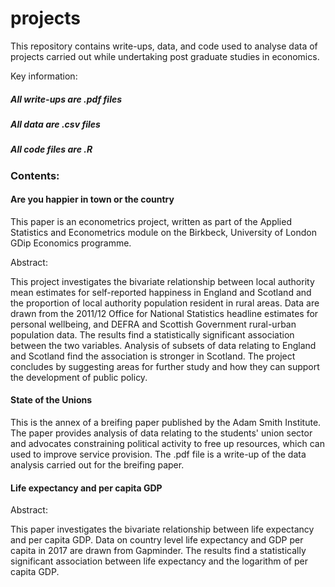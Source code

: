 # projects

This repository contains write-ups, data, and code used to analyse data of projects carried out while undertaking post graduate studies in economics.

Key information:

##### All write-ups are .pdf files

##### All data are .csv files

##### All code files are .R 

### Contents:

#### Are you happier in town or the country

This paper is an econometrics project, written as part of the Applied Statistics and Econometrics module on the Birkbeck, University of London GDip Economics programme.

Abstract:

This project investigates the bivariate relationship between local authority mean estimates for self-reported happiness in England and Scotland and the proportion of local authority population resident in rural areas. Data are drawn from the 2011/12 Office for National Statistics headline estimates for personal wellbeing, and DEFRA and Scottish Government rural-urban population data. The results find a statistically significant association between the two variables. Analysis of subsets of data relating to England and Scotland find the association is stronger in Scotland. The project concludes by suggesting areas for further study and how they can support the development of public policy.

#### State of the Unions

This is the annex of a breifing paper published by the Adam Smith Institute. The paper provides analysis of data relating to the students' union sector and advocates constraining political activity to free up resources, which can used to improve service provision. The .pdf file is a write-up of the data analysis carried out for the breifing paper.

#### Life expectancy and per capita GDP

Abstract:

This paper investigates the bivariate relationship between life expectancy and per capita GDP. Data on country level life expectancy and GDP per capita in 2017 are drawn from Gapminder.  The results find a statistically significant association between life expectancy and the logarithm of per capita GDP.

